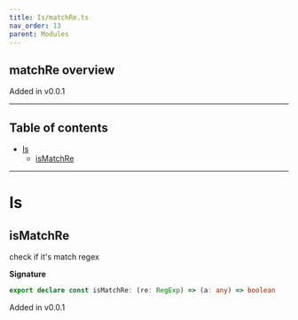 ```yaml
---
title: Is/matchRe.ts
nav_order: 13
parent: Modules
---
```


## matchRe overview

Added in v0.0.1

---

<h2 class="text-delta">Table of contents</h2>

- [Is](#is)
  - [isMatchRe](#ismatchre)

---

# Is

## isMatchRe

check if it's match regex

**Signature**

```ts
export declare const isMatchRe: (re: RegExp) => (a: any) => boolean
```

Added in v0.0.1
